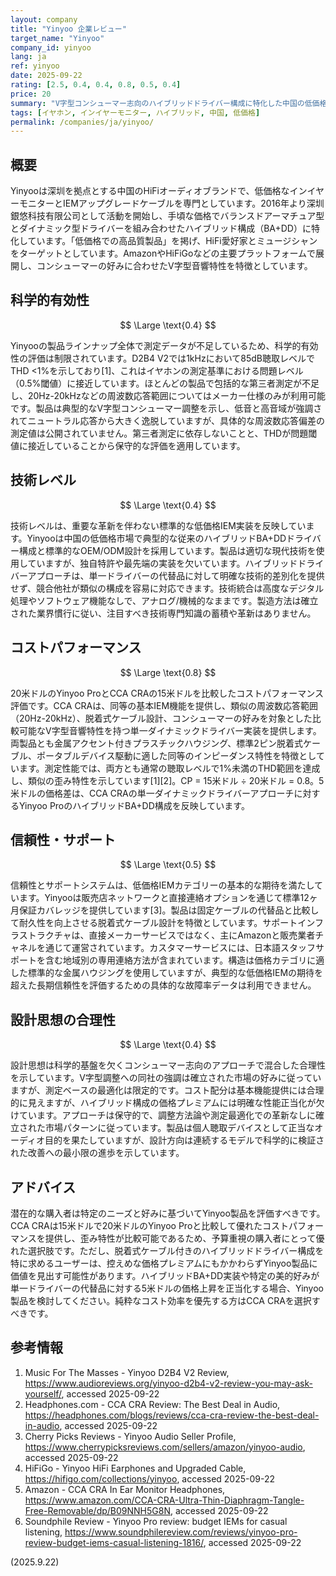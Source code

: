 ```yaml
---
layout: company
title: "Yinyoo 企業レビュー"
target_name: "Yinyoo"
company_id: yinyoo
lang: ja
ref: yinyoo
date: 2025-09-22
rating: [2.5, 0.4, 0.4, 0.8, 0.5, 0.4]
price: 20
summary: "V字型コンシューマー志向のハイブリッドドライバー構成に特化した中国の低価格IEMメーカー"
tags: [イヤホン, インイヤーモニター, ハイブリッド, 中国, 低価格]
permalink: /companies/ja/yinyoo/
---
```

## 概要

Yinyooは深圳を拠点とする中国のHiFiオーディオブランドで、低価格なインイヤーモニターとIEMアップグレードケーブルを専門としています。2016年より深圳銀悠科技有限公司として活動を開始し、手頃な価格でバランスドアーマチュア型とダイナミック型ドライバーを組み合わせたハイブリッド構成（BA+DD）に特化しています。「低価格での高品質製品」を掲げ、HiFi愛好家とミュージシャンをターゲットとしています。AmazonやHiFiGoなどの主要プラットフォームで展開し、コンシューマーの好みに合わせたV字型音響特性を特徴としています。

## 科学的有効性

$$ \Large \text{0.4} $$

Yinyooの製品ラインナップ全体で測定データが不足しているため、科学的有効性の評価は制限されています。D2B4 V2では1kHzにおいて85dB聴取レベルでTHD <1%を示しており[1]、これはイヤホンの測定基準における問題レベル（0.5%閾値）に接近しています。ほとんどの製品で包括的な第三者測定が不足し、20Hz-20kHzなどの周波数応答範囲についてはメーカー仕様のみが利用可能です。製品は典型的なV字型コンシューマー調整を示し、低音と高音域が強調されてニュートラル応答から大きく逸脱していますが、具体的な周波数応答偏差の測定値は公開されていません。第三者測定に依存しないことと、THDが問題閾値に接近していることから保守的な評価を適用しています。

## 技術レベル

$$ \Large \text{0.4} $$

技術レベルは、重要な革新を伴わない標準的な低価格IEM実装を反映しています。Yinyooは中国の低価格市場で典型的な従来のハイブリッドBA+DDドライバー構成と標準的なOEM/ODM設計を採用しています。製品は適切な現代技術を使用していますが、独自特許や最先端の実装を欠いています。ハイブリッドドライバーアプローチは、単一ドライバーの代替品に対して明確な技術的差別化を提供せず、競合他社が類似の構成を容易に対応できます。技術統合は高度なデジタル処理やソフトウェア機能なしで、アナログ/機械的なままです。製造方法は確立された業界慣行に従い、注目すべき技術専門知識の蓄積や革新はありません。

## コストパフォーマンス

$$ \Large \text{0.8} $$

20米ドルのYinyoo ProとCCA CRAの15米ドルを比較したコストパフォーマンス評価です。CCA CRAは、同等の基本IEM機能を提供し、類似の周波数応答範囲（20Hz-20kHz）、脱着式ケーブル設計、コンシューマーの好みを対象とした比較可能なV字型音響特性を持つ単一ダイナミックドライバー実装を提供します。両製品とも金属アクセント付きプラスチックハウジング、標準2ピン脱着式ケーブル、ポータブルデバイス駆動に適した同等のインピーダンス特性を特徴としています。測定性能では、両方とも通常の聴取レベルで1%未満のTHD範囲を達成し、類似の歪み特性を示しています[1][2]。CP = 15米ドル ÷ 20米ドル = 0.8。5米ドルの価格差は、CCA CRAの単一ダイナミックドライバーアプローチに対するYinyoo ProのハイブリッドBA+DD構成を反映しています。

## 信頼性・サポート

$$ \Large \text{0.5} $$

信頼性とサポートシステムは、低価格IEMカテゴリーの基本的な期待を満たしています。Yinyooは販売店ネットワークと直接連絡オプションを通じて標準12ヶ月保証カバレッジを提供しています[3]。製品は固定ケーブルの代替品と比較して耐久性を向上させる脱着式ケーブル設計を特徴としています。サポートインフラストラクチャは、直接メーカーサービスではなく、主にAmazonと販売業者チャネルを通じて運営されています。カスタマーサービスには、日本語スタッフサポートを含む地域別の専用連絡方法が含まれています。構造は価格カテゴリに適した標準的な金属ハウジングを使用していますが、典型的な低価格IEMの期待を超えた長期信頼性を評価するための具体的な故障率データは利用できません。

## 設計思想の合理性

$$ \Large \text{0.4} $$

設計思想は科学的基盤を欠くコンシューマー志向のアプローチで混合した合理性を示しています。V字型調整への同社の強調は確立された市場の好みに従っていますが、測定ベースの最適化は限定的です。コスト配分は基本機能提供には合理的に見えますが、ハイブリッド構成の価格プレミアムには明確な性能正当化が欠けています。アプローチは保守的で、調整方法論や測定最適化での革新なしに確立された市場パターンに従っています。製品は個人聴取デバイスとして正当なオーディオ目的を果たしていますが、設計方向は連続するモデルで科学的に検証された改善への最小限の進歩を示しています。

## アドバイス

潜在的な購入者は特定のニーズと好みに基づいてYinyoo製品を評価すべきです。CCA CRAは15米ドルで20米ドルのYinyoo Proと比較して優れたコストパフォーマンスを提供し、歪み特性が比較可能であるため、予算重視の購入者にとって優れた選択肢です。ただし、脱着式ケーブル付きのハイブリッドドライバー構成を特に求めるユーザーは、控えめな価格プレミアムにもかかわらずYinyoo製品に価値を見出す可能性があります。ハイブリッドBA+DD実装や特定の美的好みが単一ドライバーの代替品に対する5米ドルの価格上昇を正当化する場合、Yinyoo製品を検討してください。純粋なコスト効率を優先する方はCCA CRAを選択すべきです。

## 参考情報

1. Music For The Masses - Yinyoo D2B4 V2 Review, https://www.audioreviews.org/yinyoo-d2b4-v2-review-you-may-ask-yourself/, accessed 2025-09-22
2. Headphones.com - CCA CRA Review: The Best Deal in Audio, https://headphones.com/blogs/reviews/cca-cra-review-the-best-deal-in-audio, accessed 2025-09-22
3. Cherry Picks Reviews - Yinyoo Audio Seller Profile, https://www.cherrypicksreviews.com/sellers/amazon/yinyoo-audio, accessed 2025-09-22
4. HiFiGo - Yinyoo HiFi Earphones and Upgraded Cable, https://hifigo.com/collections/yinyoo, accessed 2025-09-22
5. Amazon - CCA CRA In Ear Monitor Headphones, https://www.amazon.com/CCA-CRA-Ultra-Thin-Diaphragm-Tangle-Free-Removable/dp/B09NNH5G8N, accessed 2025-09-22
6. Soundphile Review - Yinyoo Pro review: budget IEMs for casual listening, https://www.soundphilereview.com/reviews/yinyoo-pro-review-budget-iems-casual-listening-1816/, accessed 2025-09-22

(2025.9.22)